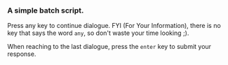 ### A simple batch script. 

Press any key to continue dialogue. FYI (For Your Information), there is no key that says the word `any`, so don't waste your time looking ;).

When reaching to the last dialogue, press the `enter` key to submit your response.
